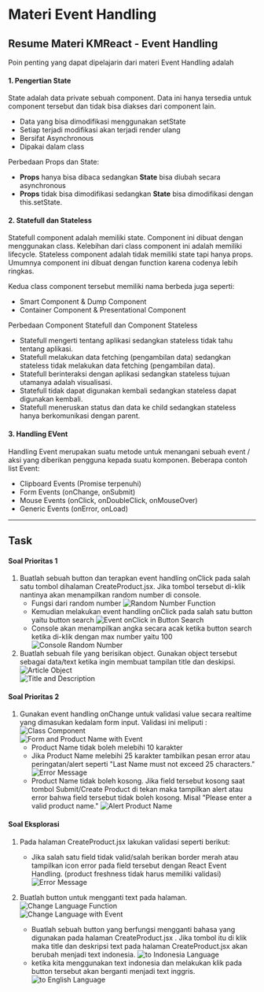 # Materi Event Handling

## Resume Materi KMReact - Event Handling

Poin penting yang dapat dipelajarin dari materi Event Handling adalah

#### 1. Pengertian State

State adalah data private sebuah component. Data ini hanya tersedia untuk component tersebut dan tidak bisa diakses dari component lain.

- Data yang bisa dimodifikasi menggunakan setState
- Setiap terjadi modifikasi akan terjadi render ulang
- Bersifat Asynchronous
- Dipakai dalam class

Perbedaan Props dan State:

- **Props** hanya bisa dibaca sedangkan **State** bisa diubah secara asynchronous
- **Props** tidak bisa dimodifikasi sedangkan **State** bisa dimodifikasi dengan this.setState.

#### 2. Statefull dan Stateless

Statefull component adalah memiliki state. Component ini dibuat dengan menggunakan class. Kelebihan dari class component ini adalah memiliki lifecycle.
Stateless component adalah tidak memiliki state tapi hanya props. Umumnya component ini dibuat dengan function karena codenya lebih ringkas.

Kedua class component tersebut memiliki nama berbeda juga seperti:

- Smart Component & Dump Component
- Container Component & Presentational Component

Perbedaan Component Statefull dan Component Stateless

- Statefull mengerti tentang aplikasi sedangkan stateless tidak tahu tentang aplikasi.
- Statefull melakukan data fetching (pengambilan data) sedangkan stateless tidak melakukan data fetching (pengambilan data).
- Statefull berinteraksi dengan aplikasi sedangkan stateless tujuan utamanya adalah visualisasi.
- Statefull tidak dapat digunakan kembali sedangkan stateless dapat digunakan kembali.
- Statefull meneruskan status dan data ke child sedangkan stateless hanya berkomunikasi dengan parent.

#### 3. Handling EVent

Handling Event merupakan suatu metode untuk menangani sebuah event / aksi yang diberikan pengguna kepada suatu komponen.
Beberapa contoh list Event:

- Clipboard Events (Promise terpenuhi)
- Form Events (onChange, onSubmit)
- Mouse Events (onClick, onDoubleClick, onMouseOver)
- Generic Events (onError, onLoad)

---

## Task

#### Soal Prioritas 1

1. Buatlah sebuah button dan terapkan event handling onClick pada salah satu tombol dihalaman CreateProduct.jsx. Jika tombol tersebut di-klik nantinya akan menampilkan random number di console.
   - Fungsi dari random number
     ![Random Number Function](./screenshoot/random-number-func.png)
   - Kemudian melakukan event handling onClick pada salah satu button yaitu button search
     ![Event onClick in Button Search](./screenshoot/event-onclick.png)
   - Console akan menampilkan angka secara acak ketika button search ketika di-klik dengan max number yaitu 100
     ![Console Random Number](./screenshoot/console.random-number.png)
2. Buatlah sebuah file yang berisikan object. Gunakan object tersebut sebagai data/text ketika ingin membuat tampilan title dan deskipsi.
   ![Article Object](./screenshoot/article-object.png)<br>
   ![Title and Description](./screenshoot/title-desc.png)

#### Soal Prioritas 2

1. Gunakan event handling onChange untuk validasi value secara realtime yang dimasukan kedalam form input. Validasi ini meliputi :
   ![Class Component](./screenshoot/class-component.png)<br>
   ![Form and Product Name with Event](./screenshoot/form-with-event.png)<br>
   - Product Name tidak boleh melebihi 10 karakter
   - Jika Product Name melebihi 25 karakter tambilkan pesan error atau peringatan/alert seperti "Last Name must not exceed 25 characters."
     ![Error Message](./screenshoot/error-message.png)
   - Product Name tidak boleh kosong. Jika field tersebut kosong saat tombol Submit/Create Product di tekan maka tampilkan alert atau error bahwa field tersebut tidak boleh kosong. Misal "Please enter a valid product name."
     ![Alert Product Name](./screenshoot/alert-product-name.png)

#### Soal Eksplorasi

1. Pada halaman CreateProduct.jsx lakukan validasi seperti berikut:

   - Jika salah satu field tidak valid/salah berikan border merah atau tampilkan icon error pada field tersebut dengan React Event Handling. (product freshness tidak harus memiliki validasi)
     ![Error Message](./screenshoot/error-message.png)

2. Buatlah button untuk mengganti text pada halaman.
   ![Change Language Function](./screenshoot/change-language.png)<br>
   ![Change Language with Event](./screenshoot/change-language-event.png)<br>

   - Buatlah sebuah button yang berfungsi mengganti bahasa yang digunakan pada halaman CreateProduct.jsx . Jika tombol itu di klik maka title dan deskripsi text pada halaman CreateProduct.jsx akan berubah menjadi text indonesia.
     ![to Indonesia Language](./screenshoot/to-indonesia.png)
   - ketika kita menggunakan text indonesia dan melakukan klik pada button tersebut akan berganti menjadi text inggris.
     ![to English Language](./screenshoot/to-english.png)
